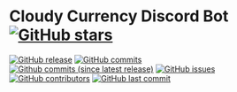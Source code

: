 # Cloudy Currency Discord Bot [![GitHub stars](https://img.shields.io/github/stars/badges/shields.svg?style=social&label=Stars)](https://github.com/CloudyDiscord/Currency)

[![GitHub release](https://img.shields.io/github/release/qubyte/rubidium.svg)](https://github.com/CloudyDiscord/Currency)
[![GitHub commits](https://img.shields.io/github/commits-since/SubtitleEdit/subtitleedit/3.4.7.svg)](https://github.com/CloudyDiscord/Currency)
[![Github commits (since latest release)](https://img.shields.io/github/commits-since/SubtitleEdit/subtitleedit/latest.svg)](https://github.com/CloudyDiscord/Currency)
[![GitHub issues](https://img.shields.io/github/issues/badges/shields.svg)](https://github.com/CloudyDiscord/Currency)
[![GitHub contributors](https://img.shields.io/github/contributors/cdnjs/cdnjs.svg)](https://github.com/CloudyDiscord/Currency)
[![GitHub last commit](https://img.shields.io/github/last-commit/google/skia.svg)](https://github.com/CloudyDiscord/Currency)
